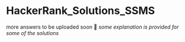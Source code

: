 # HackerRank_Solutions_SSMS
more answers to be uploaded soon 🙂
*some explanation is provided for some of the solutions*
